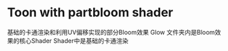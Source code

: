 # Toon with partbloom shader
 基础的卡通渲染和利用UV偏移实现的部分Bloom效果
 Glow 文件夹内是Bloom效果的核心Shader
 Shader中是基础的卡通渲染
